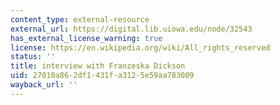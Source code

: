 ```yaml
---
content_type: external-resource
external_url: https://digital.lib.uiowa.edu/node/32543
has_external_license_warning: true
license: https://en.wikipedia.org/wiki/All_rights_reserved
status: ''
title: interview with Franzeska Dickson
uid: 27010a86-2df1-431f-a312-5e59aa783009
wayback_url: ''
---
```


